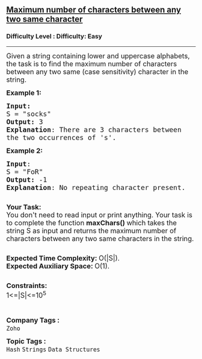 <h2><a href="https://www.geeksforgeeks.org/problems/maximum-number-of-characters-between-any-two-same-character4552/1?page=1&company=Zoho&status=unsolved&sortBy=submissions">Maximum number of characters between any two same character</a></h2><h3>Difficulty Level : Difficulty: Easy</h3><hr><div class="problems_problem_content__Xm_eO"><p><span style="font-size: 18px;">Given a string containing lower and uppercase alphabets, the task is to find the maximum number of characters between any two same (case sensitivity) character in the string. </span></p>
<p><span style="font-size: 18px;"><strong>Example 1:</strong></span></p>
<pre><span style="font-size: 18px;"><strong>Input:</strong>
S = "socks"
<strong>Output:</strong> 3
<strong>Explanation</strong>: There are 3 characters between
the two occurrences of 's'.</span>
</pre>
<p><span style="font-size: 18px;"><strong>Example 2:</strong></span></p>
<pre><span style="font-size: 18px;"><strong>Input</strong>: 
S = "FoR"
<strong>Output:</strong> -1
<strong>Explanation</strong>: No repeating character present.
</span></pre>
<p><br><span style="font-size: 18px;"><strong>Your Task:</strong><br>You don't need to read input or print anything. Your task is to complete the function&nbsp;<strong>maxChars()&nbsp;</strong>which takes the string S as input and returns the maximum number of characters between any two same characters in the string.</span></p>
<p><br><span style="font-size: 18px;"><strong>Expected Time Complexity:&nbsp;</strong>O(|S|).<br><strong>Expected Auxiliary Space:&nbsp;</strong>O(1).</span></p>
<p><br><span style="font-size: 18px;"><strong>Constraints:</strong><br>1&lt;=|S|&lt;=10<sup>5</sup></span></p>
<p>&nbsp;</p></div><p><span style=font-size:18px><strong>Company Tags : </strong><br><code>Zoho</code>&nbsp;<br><p><span style=font-size:18px><strong>Topic Tags : </strong><br><code>Hash</code>&nbsp;<code>Strings</code>&nbsp;<code>Data Structures</code>&nbsp;